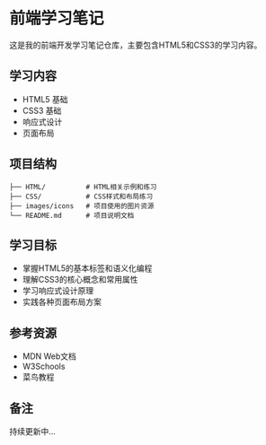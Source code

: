 # 前端学习笔记

这是我的前端开发学习笔记仓库，主要包含HTML5和CSS3的学习内容。

## 学习内容

- HTML5 基础
- CSS3 基础
- 响应式设计
- 页面布局

## 项目结构

```
├── HTML/          # HTML相关示例和练习
├── CSS/           # CSS样式和布局练习
├── images/icons   # 项目使用的图片资源
└── README.md      # 项目说明文档
```

## 学习目标

- 掌握HTML5的基本标签和语义化编程
- 理解CSS3的核心概念和常用属性
- 学习响应式设计原理
- 实践各种页面布局方案

## 参考资源

- MDN Web文档
- W3Schools
- 菜鸟教程

## 备注

持续更新中...